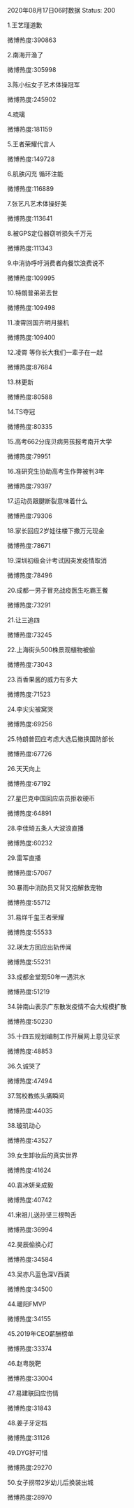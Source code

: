 2020年08月17日06时数据
Status: 200

1.王艺瑾道歉

微博热度:390863

2.南海开渔了

微博热度:305998

3.陈小纭女子艺术体操冠军

微博热度:245902

4.琉璃

微博热度:181159

5.王者荣耀代言人

微博热度:149728

6.肌肤闪充 循环注能

微博热度:116889

7.张艺凡艺术体操好美

微博热度:113641

8.被GPS定位器窃听损失千万元

微博热度:111343

9.中消协呼吁消费者向餐饮浪费说不

微博热度:109995

10.特朗普弟弟去世

微博热度:109498

11.凌霄回国齐明月接机

微博热度:109400

12.凌霄 等你长大我们一辈子在一起

微博热度:87684

13.林更新

微博热度:80588

14.TS夺冠

微博热度:80335

15.高考662分庞贝病男孩报考南开大学

微博热度:79951

16.准研究生协助高考生作弊被判3年

微博热度:79397

17.运动员跟腱断裂意味着什么

微博热度:79306

18.家长回应2岁娃往楼下撒万元现金

微博热度:78671

19.深圳初级会计考试因突发疫情取消

微博热度:78496

20.成都一男子冒充战疫医生吃霸王餐

微博热度:73291

21.让三追四

微博热度:73245

22.上海街头500株景观植物被偷

微博热度:73043

23.百香果酱的威力有多大

微博热度:71523

24.李尖尖被窝哭

微博热度:69256

25.特朗普回应考虑大选后撤换国防部长

微博热度:67726

26.天天向上

微博热度:67192

27.星巴克中国回应店员拒收硬币

微博热度:64891

28.李佳琦五条人大波浪直播

微博热度:60232

29.雷军直播

微博热度:57067

30.暴雨中消防员又背又抱解救宠物

微博热度:55712

31.易烊千玺王者荣耀

微博热度:55533

32.瑛太方回应出轨传闻

微博热度:55231

33.成都金堂现50年一遇洪水

微博热度:51219

34.钟南山表示广东散发疫情不会大规模扩散

微博热度:50230

35.十四五规划编制工作开展网上意见征求

微博热度:48853

36.久诚哭了

微博热度:47494

37.驾校教练头痛瞬间

微博热度:44035

38.璇玑动心

微博热度:43527

39.女生卸妆后的真实世界

微博热度:41624

40.袁冰妍亲成毅

微博热度:40742

41.宋祖儿送孙坚三根鸭舌

微博热度:36994

42.昊辰偷换心灯

微博热度:34584

43.吴亦凡蓝色深V西装

微博热度:34500

44.暖阳FMVP

微博热度:34155

45.2019年CEO薪酬榜单

微博热度:33374

46.赵粤脱靶

微博热度:33004

47.易建联回应伤情

微博热度:31843

48.姜子牙定档

微博热度:31126

49.DYG好可惜

微博热度:29270

50.女子拐带2岁幼儿后换装出城

微博热度:28970

